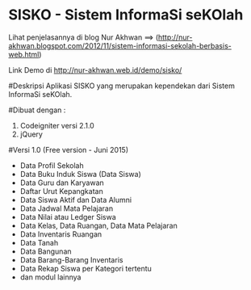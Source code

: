 # SISKO - Sistem InformaSi seKOlah


Lihat penjelasannya di blog Nur Akhwan ==> (http://nur-akhwan.blogspot.com/2012/11/sistem-informasi-sekolah-berbasis-web.html)

Link Demo di http://nur-akhwan.web.id/demo/sisko/


#Deskripsi
Aplikasi SISKO yang merupakan kependekan dari Sistem InformaSi seKOlah. 

#Dibuat dengan :
1. Codeigniter versi 2.1.0
2. jQuery

#Versi 1.0 (Free version - Juni 2015)
- Data Profil Sekolah
- Data Buku Induk Siswa (Data Siswa)
- Data Guru dan Karyawan
- Daftar Urut Kepangkatan
- Data Siswa Aktif dan Data Alumni
- Data Jadwal Mata Pelajaran
- Data Nilai atau Ledger Siswa
- Data Kelas, Data Ruangan, Data Mata Pelajaran
- Data Inventaris Ruangan
- Data Tanah
- Data Bangunan
- Data Barang-Barang Inventaris
- Data Rekap Siswa per Kategori tertentu
- dan modul lainnya
